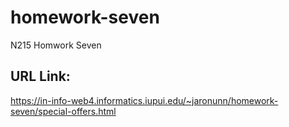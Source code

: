 # homework-seven
 N215 Homwork Seven

## URL Link:

https://in-info-web4.informatics.iupui.edu/~jaronunn/homework-seven/special-offers.html

